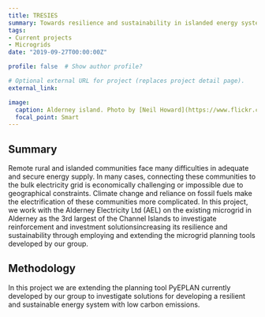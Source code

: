 ```yaml
---
title: TRESIES
summary: Towards resilience and sustainability in islanded energy systems
tags:
- Current projects
- Microgrids
date: "2019-09-27T00:00:00Z"

profile: false  # Show author profile?

# Optional external URL for project (replaces project detail page).
external_link: 

image:
  caption: Alderney island. Photo by [Neil Howard](https://www.flickr.com/photos/neilsingapore/)
  focal_point: Smart
---
```


## Summary

Remote rural and islanded communities face many difficulties in adequate and secure energy supply. In many cases, connecting these communities to the bulk electricity grid is economically challenging or impossible due to geographical constraints. Climate change and reliance on fossil fuels make the
electrification of these communities more complicated. In this project, we work with the Alderney Electricity Ltd (AEL) on the existing microgrid in Alderney as ​the 3rd largest of the Channel Islands to investigate reinforcement and investment solutions ​increasing its resilience and sustainability through employing and extending​ ​the microgrid planning tools developed by our group.

## Methodology

In this project we are extending the planning tool PyEPLAN currently developed by our group to investigate solutions for developing a resilient and sustainable energy system with low carbon emissions.